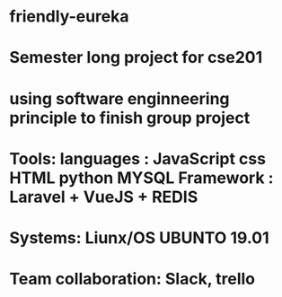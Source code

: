 # friendly-eureka
# Semester long project for cse201
# using software enginneering principle to finish group project

# Tools:   languages : JavaScript css HTML python MYSQL   Framework : Laravel + VueJS + REDIS
# Systems: Liunx/OS  UBUNTO 19.01
# Team collaboration: Slack, trello


